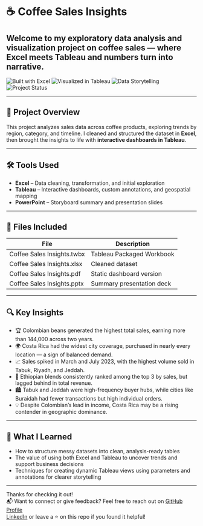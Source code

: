 # ☕ Coffee Sales Insights

Welcome to my exploratory data analysis and visualization project on coffee sales  — where Excel meets Tableau and numbers turn into narrative.
---
![Built with Excel](https://img.shields.io/badge/Built%20with-Microsoft%20Excel-green?logo=microsoft-excel&logoColor=white)
![Visualized in Tableau](https://img.shields.io/badge/Visualized%20in-Tableau-blue?logo=tableau)
![Data Storytelling](https://img.shields.io/badge/Focus-Storytelling%20with%20Data-orange?logo=datadog)
![Project Status](https://img.shields.io/badge/Status-Complete-brightgreen)

---

## 📌 Project Overview

This project analyzes sales data across coffee products, exploring trends by region, category, and timeline. I cleaned and structured the dataset in **Excel**, then brought the insights to life with **interactive dashboards in Tableau**.

---

## 🛠 Tools Used

- **Excel** – Data cleaning, transformation, and initial exploration  
- **Tableau** – Interactive dashboards, custom annotations, and geospatial mapping  
- **PowerPoint** – Storyboard summary and presentation slides

---



## 📄 Files Included  

| File                          | Description                            |
|-------------------------------|----------------------------------------|
| Coffee Sales Insights.twbx     | Tableau Packaged Workbook              |
| Coffee Sales Insights.xlsx     | Cleaned dataset                        |
| Coffee Sales Insights.pdf      | Static dashboard version               |
| Coffee Sales Insights.pptx     | Summary presentation deck              |
 

---

## 🔍 Key Insights

- 🏆 Colombian beans generated the highest total sales, earning more than 144,000 across two years.
- 🌍 Costa Rica had the widest city coverage, purchased in nearly every location — a sign of balanced demand.
- 📈 Sales spiked in March and July 2023, with the highest volume sold in Tabuk, Riyadh, and Jeddah.
- 💸 Ethiopian blends consistently ranked among the top 3 by sales, but lagged behind in total revenue.
- 🏙️ Tabuk and Jeddah were high-frequency buyer hubs, while cities like Buraidah had fewer transactions but high individual orders.
- 💡 Despite Colombian’s lead in income, Costa Rica may be a rising contender in geographic dominance.

---

## 💭 What I Learned

- How to structure messy datasets into clean, analysis-ready tables  
- The value of using both Excel and Tableau to uncover trends and support business decisions  
- Techniques for creating dynamic Tableau views using parameters and annotations for clearer storytelling

---

Thanks for checking it out!  
📬 Want to connect or give feedback? Feel free to reach out on 
[GitHub Profile](https://github.com/salmamohammed11111)  
[LinkedIn](https://www.linkedin.com/in/salma-mohammed-353919360/)
or leave a ⭐ on this repo if you found it helpful!
